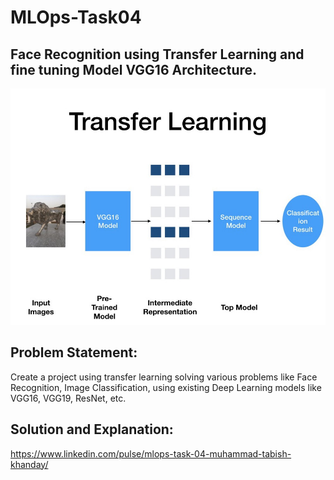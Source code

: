 # MLOps-Task04
## Face Recognition using Transfer Learning and fine tuning Model VGG16 Architecture.

![](images/0.jpeg)

## Problem Statement: 
Create a project using transfer learning solving 
various problems like Face Recognition, Image Classification, 
using existing Deep Learning models like VGG16, VGG19, ResNet, etc.

## Solution and Explanation:
https://www.linkedin.com/pulse/mlops-task-04-muhammad-tabish-khanday/

